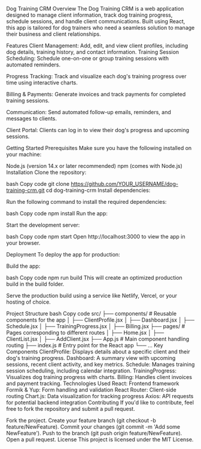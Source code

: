 Dog Training CRM
Overview
The Dog Training CRM is a web application designed to manage client information, track dog training progress, schedule sessions, and handle client communications. Built using React, this app is tailored for dog trainers who need a seamless solution to manage their business and client relationships.

Features
Client Management: Add, edit, and view client profiles, including dog details, training history, and contact information.
Training Session Scheduling: Schedule one-on-one or group training sessions with automated reminders.

Progress Tracking: Track and visualize each dog's training progress over time using interactive charts.

Billing & Payments: Generate invoices and track payments for completed training sessions.

Communication: Send automated follow-up emails, reminders, and messages to clients.

Client Portal: Clients can log in to view their dog's progress and upcoming sessions.

Getting Started
Prerequisites
Make sure you have the following installed on your machine:

Node.js (version 14.x or later recommended)
npm (comes with Node.js)
Installation
Clone the repository:

bash
Copy code
git clone https://github.com/YOUR_USERNAME/dog-training-crm.git
cd dog-training-crm
Install dependencies:

Run the following command to install the required dependencies:

bash
Copy code
npm install
Run the app:

Start the development server:

bash
Copy code
npm start
Open http://localhost:3000 to view the app in your browser.

Deployment
To deploy the app for production:

Build the app:

bash
Copy code
npm run build
This will create an optimized production build in the build folder.

Serve the production build using a service like Netlify, Vercel, or your hosting of choice.

Project Structure
bash
Copy code
src/
├── components/         # Reusable components for the app
│   ├── ClientProfile.jsx
│   ├── Dashboard.jsx
│   ├── Schedule.jsx
│   ├── TrainingProgress.jsx
│   ├── Billing.jsx
├── pages/              # Pages corresponding to different routes
│   ├── Home.jsx
│   ├── ClientList.jsx
│   ├── AddClient.jsx
├── App.js              # Main component handling routing
├── index.js            # Entry point for the React app
└── ...
Key Components
ClientProfile: Displays details about a specific client and their dog's training progress.
Dashboard: A summary view with upcoming sessions, recent client activity, and key metrics.
Schedule: Manages training session scheduling, including calendar integration.
TrainingProgress: Visualizes dog training progress with charts.
Billing: Handles client invoices and payment tracking.
Technologies Used
React: Frontend framework
Formik & Yup: Form handling and validation
React Router: Client-side routing
Chart.js: Data visualization for tracking progress
Axios: API requests for potential backend integration
Contributing
If you'd like to contribute, feel free to fork the repository and submit a pull request.

Fork the project.
Create your feature branch (git checkout -b feature/NewFeature).
Commit your changes (git commit -m 'Add some NewFeature').
Push to the branch (git push origin feature/NewFeature).
Open a pull request.
License
This project is licensed under the MIT License.


